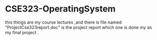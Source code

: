 # CSE323-OperatingSystem

this things are my course lectures ,and there is file named "ProjectCse323report.doc" is the project report which one is done my as my final project .
